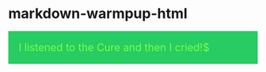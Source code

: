 # markdown-warmpup-html
<div style="background-color:27CC62; border:1px 53996C; color:78FF4A; font-size:150%; padding:1em;"> I listened to the Cure and then I cried!$

